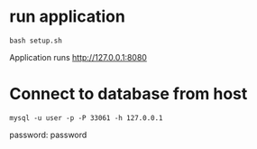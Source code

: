 # run application

`bash setup.sh`

Application runs http://127.0.0.1:8080

# Connect to database from host

`mysql -u user -p -P 33061 -h 127.0.0.1`

password: password
